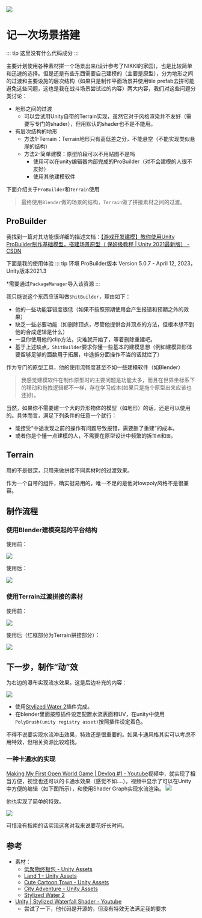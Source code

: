 
<img src="../img/terrain-4.png">

# 记一次场景搭建
::: tip
这里没有什么代码成分
:::

主要计划使用各种素材拼一个场景出来(设计参考了NIKKI的家园)，也是比较简单和迅速的选择。但是还是有些东西需要自己建模的（主要是原型），分为地形之间的过渡和主要设施的层次结构（如果只是制作平面场景并使用tile prefab去拼可能避免这些问题，这也是我在战斗场景尝试过的内容）两大内容，我们对这些问题分类讨论：
- 地形之间的过渡
    - 可以尝试用Unity自带的Terrain实现，虽然它对于风格渲染并不友好（需要写专门的shader），但用默认的shader也不是不能用。
- 有层次结构的地形
    - 方法1-Terrain：Terrain地形只有高低差之分，不能悬空（不能实现类似悬崖的结构）
    - 方法2-简单建模：原型阶段可以不用贴图不是吗
        - 使用可以在unity编辑器内部完成的ProBuilder（对不会建模的人很不友好）
        - 使用其他建模软件

下面介绍关于`ProBuilder`和`Terrain`使用
> 最终使用`Blender`做的场景的结构，`Terrain`做了拼接素材之间的过渡。

## ProBuilder

我找到一篇对其功能很详细的描述文档：[【游戏开发建模】教你使用Unity ProBuilder制作基础模型，搭建场景原型（ 保姆级教程 | Unity 2021最新版） - CSDN](https://blog.csdn.net/linxinfa/article/details/124413351)

下面是我的使用体验
::: tip 环境
ProBuilder版本 Version 5.0.7 - April 12, 2023，Unity版本2021.3

*需要通过`PackageManager`导入该资源
:::

我只能说这个东西应该叫做`ShitBuilder`，理由如下：
- 他的一些功能容错度很低（如果不按照预期使用会产生报错和预期之外的效果）
- 缺乏一些必要功能（如删除顶点，尽管他提供合并顶点的方法，但根本想不到他的合成逻辑是什么）
- 一旦你使用他的clip方法，灾难就开始了，等着删除重建吧。
- 基于上述缺点，`ShitBuilder`要求你懂一些基本的建模思想（例如建模异形体要留够足够的面数用于拓展，中途拆分面操作不当的话就烂了）

作为专门的原型工具，他的使用流畅度甚至不如一些建模软件（如Blender）
> 我感觉建模软件在制作原型时的主要问题是功能太多，而且在世界坐标系下的移动和拖拽逻辑都不一样，存在学习成本(如果只是拖个原型出来应该也还好)。

当然，如果你不需要建一个大的异形物体的模型（如地形）的话，还是可以使用的。具体而言，满足下列条件的任意一个就行：
- 能接受“中途发现之前的操作有问题导致报错，需要删了重建”的成本。
- 或者你是个懂一点建模的人，不需要在原型设计中频繁的拆`顶点`和`面`。


## Terrain

用的不是很深，只用来做拼接不同素材时的过渡效果。

作为一个自带的组件，确实挺易用的。唯一不足的是他对lowpoly风格不是很兼容。


## 制作流程

### 使用Blender建模突起的平台结构

使用前：

<img src="../img/terrain-1.png">

使用后：

<img src="../img/terrain-3.png">

### 使用Terrain过渡拼接的素材

使用前：

<img src="../img/terrain-2.png">

使用后（红框部分为Terrain拼接部分）：

<img src="../img/terrain-5.png">


## 下一步，制作“动”效

为右边的瀑布实现流水效果。这是后边补充的内容：

<img src="../img/terrain-water.gif">

- 使用[Stylized Water 2](https://assetstore.unity.com/packages/vfx/shaders/stylized-water-2-170386)插件完成。
- 在blender里面按照插件设定配置水流表面和UV，在unity中使用`PolyBrush(unity registry asset)`按照插件设定着色。

不得不说要实现水流冲击效果，特效还是很重要的。如果卡通风格其实可以考虑不用特效，但相关资源比较难找。

### 一种卡通水的实现

[Making My First Open World Game | Devlog #1 - Youtube](https://www.youtube.com/watch?v=WnnaI_OXeEA)视频中，就实现了相当方便，视觉也还可以的卡通水效果（感觉不如....）。视频中显示了可以在Unity中方便的编辑（如下图所示），和使用Shader Graph实现水流渲染。
<img src="../img/terrain-6.png">

他也实现了简单的特效。

<img src="../img/terrain-7.png">

可惜没有指南的话实现这套对我来说要花好长时间。

## 参考
- 素材：
    - [低聚物终极包 - Unity Assets](https://assetstore.unity.com/packages/3d/props/low-poly-ultimate-pack-54733)
    - [Land 1 - Unity Assets](https://assetstore.unity.com/packages/3d/props/exterior/land-1-225713)
    - [Cute Cartoon Town - Unity Assets](https://assetstore.unity.com/packages/3d/environments/urban/cute-cartoon-town-206100)
    - [City Adventure - Unity Assets](https://assetstore.unity.com/packages/3d/environments/city-adventure-65307)
    - [Stylized Water 2](https://assetstore.unity.com/packages/vfx/shaders/stylized-water-2-170386)
- [Unity | Stylized Waterfall Shader - Youtube](https://www.youtube.com/watch?v=DIE3qfCGXl8)
    - 尝试了一下，他代码是开源的，但没有特效无法满足我的要求
